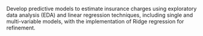 Develop predictive models to estimate insurance charges using exploratory data analysis (EDA) and linear regression techniques, including single and multi-variable models, with the implementation of Ridge regression for refinement.
